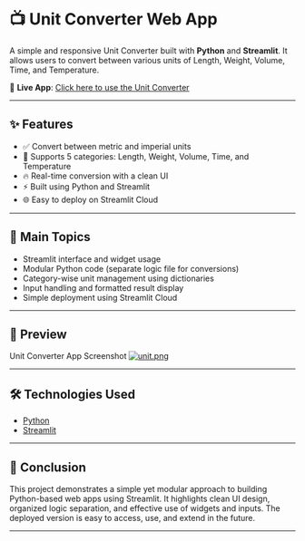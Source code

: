 # 📺 Unit Converter Web App

A simple and responsive Unit Converter built with **Python** and **Streamlit**. It allows users to convert between various units of Length, Weight, Volume, Time, and Temperature.

🔗 **Live App**: [Click here to use the Unit Converter](https://huzi-unit-converter-gxaxxzwyir3jkm2ywj7qk2.streamlit.app/)

---

## ✨ Features

- ✅ Convert between metric and imperial units
- 📏 Supports 5 categories: Length, Weight, Volume, Time, and Temperature
- 🔥 Real-time conversion with a clean UI
- ⚡ Built using Python and Streamlit
- 🌐 Easy to deploy on Streamlit Cloud

---

## 📌 Main Topics

- Streamlit interface and widget usage
- Modular Python code (separate logic file for conversions)
- Category-wise unit management using dictionaries
- Input handling and formatted result display
- Simple deployment using Streamlit Cloud

---

## 📸 Preview

Unit Converter App Screenshot [![unit.png](https://i.postimg.cc/KjbF25Dz/unit.png)](https://postimg.cc/Hc6F0XKD)

---

## 🛠 Technologies Used

- [Python](https://www.python.org/)
- [Streamlit](https://streamlit.io/)

---

## 🔹 Conclusion

This project demonstrates a simple yet modular approach to building Python-based web apps using Streamlit. It highlights clean UI design, organized logic separation, and effective use of widgets and inputs. The deployed version is easy to access, use, and extend in the future.

---